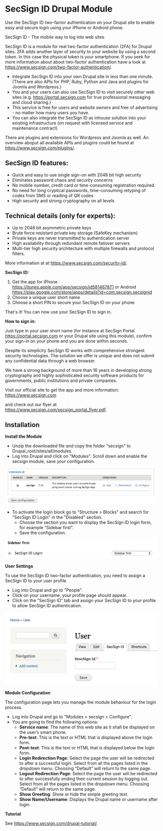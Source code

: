 SecSign ID Drupal Module
===========================

Use the SecSign ID two-factor authentication on your Drupal site to enable easy and secure login using your iPhone or Android phone.


SecSign ID - The mobile way to log into web sites

SecSign ID is a module for real two-factor authentication (2FA) for Drupal sites. 2FA adds another layer of security to your website by using a second token. In this case the physical token is your smartphone. 
If you seek for more information about about two-factor authentication have a look at <https://www.secsign.com/two-factor-authentication/>.

* Integrate SecSign ID into your own Drupal site in less than one minute. (There are also APIs for PHP, Ruby, Python and Java and plugins for Joomla and Wordpress.)
* You and your users can also use SecSign ID to visit securely other web sites (e.g. <https://portal.secsign.com> for true professional messaging and cloud sharing.)
* This service is free for users and website owners and free of advertising - no matter how many users you have.
* You can also integrate the SecSign ID as inhouse solution into your existing infrastructure (on request with licensed service and maintenance contract)

There are plugins and extensions for Wordpress and Joomla as well. An overview aboput all available APIs and plugins could be found at <https://www.secsign.com/plugins/>.

## SecSign ID features:

* Quick and easy to use single sign-on with 2048 bit high security
* Eliminates password chaos and security concerns
* No mobile number, credit card or time-consuming registration required.
* No need for long cryptical passwords, time-consuming retyping of codes from SMS or reading of QR codes
* High security and strong cryptography on all levels

## Technical details (only for experts):

* Up to 2048 bit asymmetric private keys
* Brute force resistant private key storage (SafeKey mechanism)
* Private keys are never transmitted to authentication server
* High availability through redundant remote failover servers
* Multi-tier high security architecture with multiple firewalls and protocol filters.

More information at at <https://www.secsign.com/security-id/>.


**SecSign ID:**

1. Get the app for iPhone <https://itunes.apple.com/app/secsign/id581467871> or Android <https://play.google.com/store/apps/details?id=com.secsign.secsignid>
2. Choose a unique user short name
3. Choose a short PIN to secure your SecSign ID on your phone

That's it! You can now use your SecSign ID to sign in.

**How to sign in:**

Just type in your user short name (for instance at SecSign Portal <https://portal.secsign.com> or your Drupal site using this module), confirm your sign-in on your phone and you are done within seconds.

Despite its simplicity SecSign ID works with comprehensive strongest security technologies. The solution we offer is unique and does not submit any confidential data through a web browser.

We have a strong background of more than 16 years in developing strong cryptography and highly sophisticated security software products for governments, public institutions and private companies.

Visit our official site to get the app and more information: <https://www.secsign.com>

and check out our flyer at <https://www.secsign.com/secsign_portal_flyer.pdf>.

## Installation

**Install the Module**

* Unzip the downloaded file and copy the folder "secsign" to Drupal_root/sites/all/modules.
* Log into Drupal and click on "Modules". Scroll down and enable the secsign module, save your configuration.


![SecSign User help](/images/install_help.jpg)

* To activate the login block go to "Structure > Blocks" and search for "SecSign ID Login" in the "Disabled" section.
	* Choose the section you want to display the SecSign ID login form, for example "Sidebar first".
	* Save the configuration.

![SecSign Installation help](/images/block_help.jpg)

**User Settings**

To use the SecSign ID two-factor authentication, you need to assign a SecSign ID to your user profile.

* Log into Drupal and go to "People".
* Click on your username, your profile page should appear.
* Click on the “SecSign ID” tab and assign your SecSign ID to your profile to allow SecSign ID authentication.

![SecSign User help](/images/user_help.jpg)

**Module Configuration**

The configuration page lets you manage the module behaviour for the login process.

* Log into Drupal and go to "Modules > secsign > Configure".
* You are going to find the following options:
	* __Service name__: The name of this web site as it shall be displayed on the user’s smart phone.
	* __Pre-text__: This is the text or HTML that is displayed above the login form.
    * __Post-text__: This is the text or HTML that is displayed below the login form.
    * __Login Redirection Page__: Select the page the user will be redirected to after a successful login. Select from all the pages listed in the dropdown menu. Choosing “Default” will return to the same page.
    * __Logout Redirection Page__: Select the page the user will be redirected to after successfully ending their current session by logging out. Select from all the pages listed in the dropdown menu. Choosing “Default” will return to the same page.
    * __Show Greeting__: Show or hide the simple greeting text.
    * __Show Name/Username__: Displays the Drupal name or username after login.


**Tutorial**

See <https://www.secsign.com/drupal-tutorial/>.